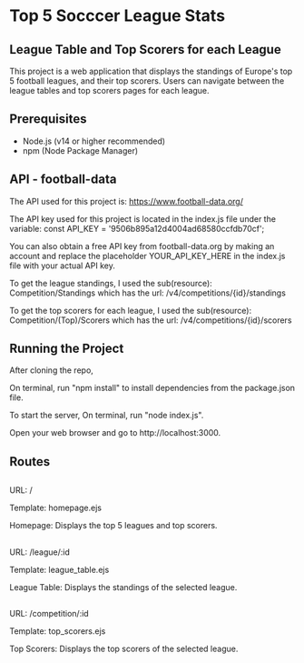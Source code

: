 # Top 5 Socccer League Stats

## League Table and Top Scorers for each League

This project is a web application that displays the standings of Europe's top 5 football leagues, and their top scorers. Users can navigate between the league tables and top scorers pages for each league.

## Prerequisites

- Node.js (v14 or higher recommended)
- npm (Node Package Manager)

## API - football-data

The API used for this project is: https://www.football-data.org/

The API key used for this project is located in the index.js file under the variable: const API_KEY = '9506b895a12d4004ad68580ccfdb70cf';

You can also obtain a free API key from football-data.org by making an account and replace the placeholder YOUR_API_KEY_HERE in the index.js file with your actual API key.

To get the league standings, I used the sub(resource): Competition/Standings which has the url: /v4/competitions/{id}/standings

To get the top scorers for each league, I used the sub(resource): Competition/(Top)/Scorers which has the url: /v4/competitions/{id}/scorers

## Running the Project

After cloning the repo,

On terminal, run "npm install" to install dependencies from the package.json file.

To start the server, On terminal, run "node index.js".

Open your web browser and go to http://localhost:3000.

## Routes

##

URL: /

Template: homepage.ejs

Homepage: Displays the top 5 leagues and top scorers.

##

URL: /league/:id

Template: league_table.ejs

League Table: Displays the standings of the selected league.

##

URL: /competition/:id

Template: top_scorers.ejs

Top Scorers: Displays the top scorers of the selected league.
